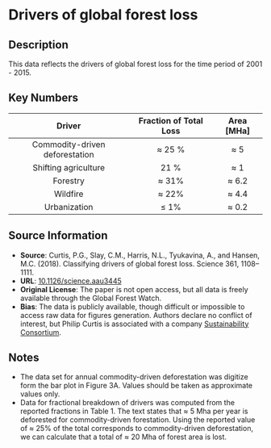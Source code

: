 # Drivers of global forest loss

## Description
This data reflects the drivers of global forest loss for the time period of
2001 - 2015.

## Key Numbers

| Driver | Fraction of Total Loss | Area [MHa] |
|:--:|:--:|:--:|
| Commodity-driven deforestation | ≈ 25 % | ≈ 5|
| Shifting agriculture | 21 % | ≈ 1 |
| Forestry | ≈ 31% | ≈ 6.2 |
| Wildfire | ≈ 22% | ≈ 4.4 |
| Urbanization | ≤ 1% | ≈ 0.2|


## Source Information

* **Source**: Curtis, P.G., Slay, C.M., Harris, N.L., Tyukavina, A., and Hansen, M.C. (2018). Classifying drivers of global forest loss. Science 361, 1108–1111.
* **URL**: [10.1126/science.aau3445](https://doi.org/10.1126/science.aau3445)
* **Original License**: The paper is not open access, but all data is freely available through the Global Forest Watch.
* **Bias**: The data is publicly available, though difficult or impossible to access raw data for figures generation. Authors declare no conflict of interest, but Philip Curtis is associated with  a company [Sustainability Consortium](https://www.sustainabilityconsortium.org/).

## Notes 
* The data set for annual commodity-driven deforestation was digitize form the bar plot in Figure 3A. Values should be taken as approximate values only.
* Data for fractional breakdown of drivers was computed from the reported fractions in Table 1. The text states that ≈ 5 Mha per year is deforested for commodity-driven forestation. Using the reported value of ≈ 25% of the total corresponds to commodity-driven deforestation, we can calculate that a total of ≈ 20 Mha of forest area is lost.